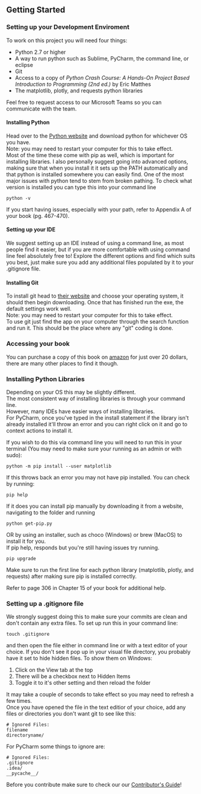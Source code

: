 ## Getting Started
### Setting up your Development Enviroment
To work on this project you will need four things:
* Python 2.7 or higher
* A way to run python such as Sublime, PyCharm, the command line, or eclipse
* Git
* Access to a copy of *Python Crash Course: A Hands-On Project Based Introduction to Programming (2nd ed.)* by Eric Matthes
* The matplotlib, plotly, and requests python libraries

Feel free to request access to our Microsoft Teams so you can communicate with the team.

#### Installing Python
Head over to the [Python website][python] and download python for whichever OS you have. <br>
Note: you may need to restart your computer for this to take effect.<br>
Most of the time these come with pip as well, which is important for installing libraries.
I also personally suggest going into advanced options, 
making sure that when you install it it sets up the PATH automatically and 
that python is installed somewhere you can easily find.
One of the most major issues with python tend to stem from broken pathing.
To check what version is installed you can type this into your command line
~~~
python -v
~~~
If you start having issues, especially with your path, refer to Appendix A of your book (pg. 467-470).  

#### Setting up your IDE
We suggest setting up an IDE instead of using a command line, as most people find it easier,
but if you are more comfortable with using command line feel absolutely free to!
Explore the different options and find which suits you best, just make sure you 
add any additional files populated by it to your .gitignore file.

#### Installing Git
To install git head to [their website][git] and choose your operating system, 
it should then begin downloading.
Once that has finished run the exe, the default settings work well.<br>
Note: you may need to restart your computer for this to take effect.<br>
To use git just find the app on your computer through the search function and run it.
This should be the place where any "git" coding is done.

### Accessing your book
You can purchase a copy of this book on [amazon][amazon] for just over 20 dollars, there are many other places to find it though.

### Installing Python Libraries
Depending on your OS this may be slightly different.<br>
The most consistent way of installing libraries is through your command line.<br>
However, many IDEs have easier ways of installing libraries.<br>
For PyCharm, once you've typed in the install statement if the library isn't already installed it'll 
throw an error and you can right click on it and go to context actions to install it.<br>

If you wish to do this via command line you will need to run this in your terminal
(You may need to make sure your running as an admin or with sudo):
~~~
python -m pip install --user matplotlib
~~~
If this throws back an error you may not have pip installed. You can check by running:
~~~
pip help
~~~
If it does you can install pip manually by downloading it from a website, navigating to the folder and running
~~~
python get-pip.py
~~~
OR by using an installer, such as choco (Windows) or brew (MacOS) to install it for you.<br>
If pip help, responds but you're still having issues try running.
~~~
pip upgrade
~~~
Make sure to run the first line for each python library (matplotlib, plotly, and requests) after making sure pip is installed correctly.


Refer to page 306 in Chapter 15 of your book for additional help.

### Setting up a .gitignore file
We strongly suggest doing this to make sure your commits are clean and don't contain any extra files.
To set up run this in your command line:
~~~
touch .gitignore
~~~
and then open the file either in command line or with a text editor of your choice. 
If you don't see it pop up in your visual file directory, you probably have it set to hide hidden files.
To show them on Windows:
1. Click on the View tab at the top
2. There will be a checkbox next to Hidden Items
3. Toggle it to it's other setting and then reload the folder<br>

It may take a couple of seconds to take effect so you may need to refresh a few times.<br>
Once you have opened the file in the text editior of your choice, 
add any files or directories you don't want git to see like this:
~~~
# Ignored Files:
filename
directoryname/
~~~
For PyCharm some things to ignore are:
~~~
# Ignored Files:
.gitignore
.idea/
__pycache__/
~~~

Before you contribute make sure to check our our [Contributor's Guide](CONTRIBUTOR.md)!

[python]: https://www.python.org/
[amazon]: https://www.amazon.com/Python-Crash-Course-2nd-Edition/dp/1593279280/ref=pd_lpo_14_t_0/144-8328931-0355433?_encoding=UTF8&pd_rd_i=1593279280&pd_rd_r=5c2d68f9-f4d2-428f-bd9f-3f7f64a77d7a&pd_rd_w=zpqY6&pd_rd_wg=6rRaU&pf_rd_p=7b36d496-f366-4631-94d3-61b87b52511b&pf_rd_r=9H2Z7241V9KNR0TK8E5P&psc=1&refRID=9H2Z7241V9KNR0TK8E5P
[git]: https://git-scm.com/downloads
